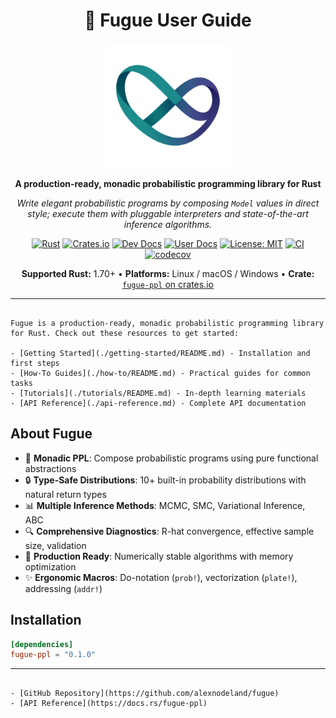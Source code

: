<div align="center">

# 🎼 Fugue User Guide

<img src="fugue-logo.svg" alt="Fugue Logo" width="200" height="200">

**A production-ready, monadic probabilistic programming library for Rust**

*Write elegant probabilistic programs by composing `Model` values in direct style; execute them with pluggable interpreters and state-of-the-art inference algorithms.*

[![Rust](https://img.shields.io/badge/rust-1.70%2B-blue.svg)](https://www.rust-lang.org)
[![Crates.io](https://img.shields.io/crates/v/fugue-ppl.svg)](https://crates.io/crates/fugue-ppl)
[![Dev Docs](https://docs.rs/fugue-ppl/badge.svg)](https://docs.rs/fugue-ppl)
[![User Docs](https://img.shields.io/badge/guides-fugue.run-blue)](https://fugue.run)
[![License: MIT](https://img.shields.io/badge/License-MIT-yellow.svg)](https://opensource.org/licenses/MIT)
[![CI](https://github.com/alexnodeland/fugue/actions/workflows/ci-develop.yml/badge.svg)](https://github.com/alexnodeland/fugue/actions/workflows/ci-develop.yml)
[![codecov](https://codecov.io/gh/alexnodeland/fugue/branch/develop/graph/badge.svg?token=BDJ5OB6GOB)](https://codecov.io/gh/alexnodeland/fugue)

**Supported Rust:** 1.70+ • **Platforms:** Linux / macOS / Windows • **Crate:** [`fugue-ppl` on crates.io](https://crates.io/crates/fugue-ppl)

</div>

---

```admonish info title="👋 Welcome to the Fugue User Guide"

Fugue is a production-ready, monadic probabilistic programming library for Rust. Check out these resources to get started:

- [Getting Started](./getting-started/README.md) - Installation and first steps
- [How-To Guides](./how-to/README.md) - Practical guides for common tasks
- [Tutorials](./tutorials/README.md) - In-depth learning materials
- [API Reference](./api-reference.md) - Complete API documentation
```

## About Fugue

- 🧩 **Monadic PPL**: Compose probabilistic programs using pure functional abstractions
- 🔒 **Type-Safe Distributions**: 10+ built-in probability distributions with natural return types  
- 📊 **Multiple Inference Methods**: MCMC, SMC, Variational Inference, ABC
- 🔍 **Comprehensive Diagnostics**: R-hat convergence, effective sample size, validation
- 🚀 **Production Ready**: Numerically stable algorithms with memory optimization
- ✨ **Ergonomic Macros**: Do-notation (`prob!`), vectorization (`plate!`), addressing (`addr!`)

## Installation

```toml
[dependencies]
fugue-ppl = "0.1.0"
```

---

```admonish note title="🔍 More Resources"

- [GitHub Repository](https://github.com/alexnodeland/fugue)
- [API Reference](https://docs.rs/fugue-ppl)
```
